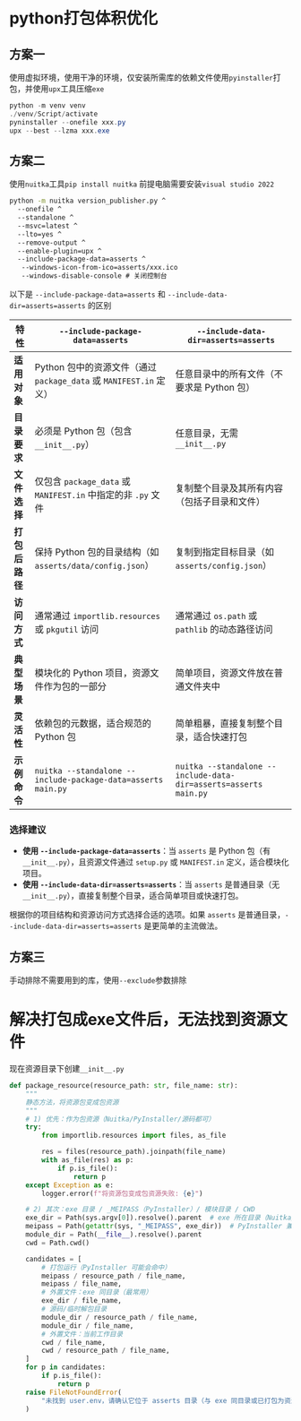 # python打包体积优化

## 方案一

使用虚拟环境，使用干净的环境，仅安装所需库的依赖文件使用`pyinstaller`打包，并使用`upx`工具压缩`exe`

```powershell
python -m venv venv
./venv/Script/activate
pyninstaller --onefile xxx.py
upx --best --lzma xxx.exe
```



## 方案二

使用`nuitka`工具`pip install nuitka` 前提电脑需要安装`visual studio 2022`

```cmd
python -m nuitka version_publisher.py ^
  --onefile ^
  --standalone ^
  --msvc=latest ^
  --lto=yes ^
  --remove-output ^
  --enable-plugin=upx ^
  --include-package-data=asserts ^
   --windows-icon-from-ico=asserts/xxx.ico
   --windows-disable-console # 关闭控制台
```

以下是 `--include-package-data=asserts` 和 `--include-data-dir=asserts=asserts` 的区别

| **特性**       | **`--include-package-data=asserts`**                         | **`--include-data-dir=asserts=asserts`**                     |
| -------------- | ------------------------------------------------------------ | ------------------------------------------------------------ |
| **适用对象**   | Python 包中的资源文件（通过 `package_data` 或 `MANIFEST.in` 定义） | 任意目录中的所有文件（不要求是 Python 包）                   |
| **目录要求**   | 必须是 Python 包（包含 `__init__.py`）                       | 任意目录，无需 `__init__.py`                                 |
| **文件选择**   | 仅包含 `package_data` 或 `MANIFEST.in` 中指定的非 `.py` 文件 | 复制整个目录及其所有内容（包括子目录和文件）                 |
| **打包后路径** | 保持 Python 包的目录结构（如 `asserts/data/config.json`）    | 复制到指定目标目录（如 `asserts/config.json`）               |
| **访问方式**   | 通常通过 `importlib.resources` 或 `pkgutil` 访问             | 通常通过 `os.path` 或 `pathlib` 的动态路径访问               |
| **典型场景**   | 模块化的 Python 项目，资源文件作为包的一部分                 | 简单项目，资源文件放在普通文件夹中                           |
| **灵活性**     | 依赖包的元数据，适合规范的 Python 包                         | 简单粗暴，直接复制整个目录，适合快速打包                     |
| **示例命令**   | `nuitka --standalone --include-package-data=asserts main.py` | `nuitka --standalone --include-data-dir=asserts=asserts main.py` |
### 选择建议
- **使用 `--include-package-data=asserts`**：当 `asserts` 是 Python 包（有 `__init__.py`），且资源文件通过 `setup.py` 或 `MANIFEST.in` 定义，适合模块化项目。
- **使用 `--include-data-dir=asserts=asserts`**：当 `asserts` 是普通目录（无 `__init__.py`），直接复制整个目录，适合简单项目或快速打包。

根据你的项目结构和资源访问方式选择合适的选项。如果 `asserts` 是普通目录，`--include-data-dir=asserts=asserts` 是更简单的主流做法。
## 方案三

手动排除不需要用到的库，使用`--exclude`参数排除

# 解决打包成exe文件后，无法找到资源文件

现在资源目录下创建`__init__.py`

```python
def package_resource(resource_path: str, file_name: str):
    """
    静态方法，将资源包变成包资源
    """
    # 1) 优先：作为包资源（Nuitka/PyInstaller/源码都可）
    try:
        from importlib.resources import files, as_file

        res = files(resource_path).joinpath(file_name)
        with as_file(res) as p:
            if p.is_file():
                return p
    except Exception as e:
        logger.error(f"将资源包变成包资源失败: {e}")

    # 2) 其次：exe 目录 / _MEIPASS（PyInstaller）/ 模块目录 / CWD
    exe_dir = Path(sys.argv[0]).resolve().parent  # exe 所在目录（Nuitka/普通运行均可）
    meipass = Path(getattr(sys, "_MEIPASS", exe_dir))  # PyInstaller 兼容
    module_dir = Path(__file__).resolve().parent
    cwd = Path.cwd()

    candidates = [
        # 打包运行（PyInstaller 可能会命中）
        meipass / resource_path / file_name,
        meipass / file_name,
        # 外置文件：exe 同目录（最常用）
        exe_dir / file_name,
        # 源码/临时解包目录
        module_dir / resource_path / file_name,
        module_dir / file_name,
        # 外置文件：当前工作目录
        cwd / file_name,
        cwd / resource_path / file_name,
    ]
    for p in candidates:
        if p.is_file():
            return p
    raise FileNotFoundError(
        "未找到 user.env，请确认它位于 asserts 目录（与 exe 同目录或已打包为资源）"
    )
```

